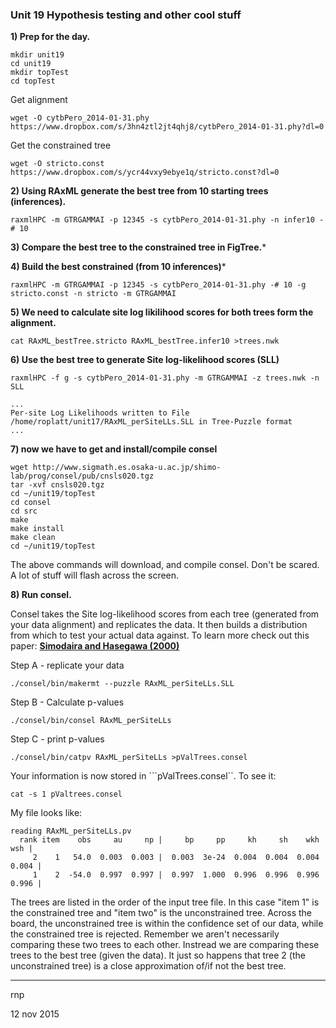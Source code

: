 ### Unit 19 Hypothesis testing and other cool stuff

**1) Prep for the day.**

```
mkdir unit19
cd unit19
mkdir topTest
cd topTest
```

Get alignment 
```
wget -O cytbPero_2014-01-31.phy https://www.dropbox.com/s/3hn4ztl2jt4qhj8/cytbPero_2014-01-31.phy?dl=0
```
Get the constrained tree
```
wget -O stricto.const https://www.dropbox.com/s/ycr44vxy9ebye1q/stricto.const?dl=0
```


**2) Using RAxML generate the best tree from 10 starting trees (inferences).**
```
raxmlHPC -m GTRGAMMAI -p 12345 -s cytbPero_2014-01-31.phy -n infer10 -# 10
```

**3) Compare the best tree to the constrained tree in FigTree.***


**4) Build the best constrained (from 10 inferences)***

```
raxmlHPC -m GTRGAMMAI -p 12345 -s cytbPero_2014-01-31.phy -# 10 -g stricto.const -n stricto -m GTRGAMMAI
```

**5) We need to calculate site log likilihood scores for both trees form the alignment.**
```
cat RAxML_bestTree.stricto RAxML_bestTree.infer10 >trees.nwk
```

**6) Use the best tree to generate Site log-likelihood scores (SLL)**

```
raxmlHPC -f g -s cytbPero_2014-01-31.phy -m GTRGAMMAI -z trees.nwk -n SLL
```
```
...
Per-site Log Likelihoods written to File /home/roplatt/unit17/RAxML_perSiteLLs.SLL in Tree-Puzzle format
...
```

**7) now we have to get and install/compile consel**

```
wget http://www.sigmath.es.osaka-u.ac.jp/shimo-lab/prog/consel/pub/cnsls020.tgz
tar -xvf cnsls020.tgz
cd ~/unit19/topTest
cd consel
cd src
make
make install
make clean
cd ~/unit19/topTest
```
The above commands will download, and compile consel.  Don't be scared.  A lot of stuff will flash across the screen.

**8) Run consel.**

Consel takes the Site log-likelihood scores from each tree (generated from your data alignment) and replicates the data.  It then builds a distribution from which to test your actual data against.  To learn more check out this paper: **[Simodaira and Hasegawa (2000)](http://bioinformatics.oxfordjournals.org/content/17/12/1246.abstract)** 

Step A - replicate your data
```
./consel/bin/makermt --puzzle RAxML_perSiteLLs.SLL 
```
Step B - Calculate p-values
```
./consel/bin/consel RAxML_perSiteLLs
```
Step C - print p-values
```
./consel/bin/catpv RAxML_perSiteLLs >pValTrees.consel
```
Your information is now stored in ```pValTrees.consel``.  To see it:

```cat -s 1 pValtrees.consel```

My file looks like:


```
reading RAxML_perSiteLLs.pv
  rank item    obs     au     np |     bp     pp     kh     sh    wkh    wsh |
     2    1   54.0  0.003  0.003 |  0.003  3e-24  0.004  0.004  0.004  0.004 |
     1    2  -54.0  0.997  0.997 |  0.997  1.000  0.996  0.996  0.996  0.996 |
```

The trees are listed in the order of the input tree file.  In this case "item 1" is the constrained tree and "item two" is the unconstrained tree.  Across the board, the unconstrained tree is within the confidence set of our data, while the constrained tree is rejected.  Remember we aren't necessarily comparing these two trees to each other.  Instread we are comparing these trees to the best tree (given the data).  It just so happens that tree 2 (the unconstrained tree) is a close approximation of/if not the best tree.

*******************
rnp

12 nov 2015

